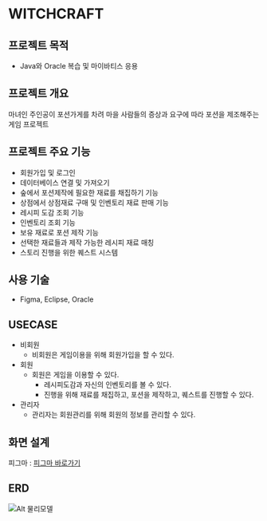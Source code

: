 # WITCHCRAFT

## 프로젝트 목적
* Java와 Oracle 복습 및 마이바티스 응용

## 프로젝트 개요
  마녀인 주인공이 포션가게를 차려 마을 사람들의 증상과 요구에 따라 포션을 제조해주는 게임 프로젝트
  
## 프로젝트 주요 기능
* 회원가입 및 로그인
* 데이터베이스 연결 및 가져오기
* 숲에서 포션제작에 필요한 재료를 채집하기 기능
* 상점에서 상점재료 구매 및 인벤토리 재료 판매 기능
* 레시피 도감 조회 기능
* 인벤토리 조회 기능
* 보유 재료로 포션 제작 기능
* 선택한 재료들과 제작 가능한 레시피 재료 매칭
* 스토리 진행을 위한 퀘스트 시스템

## 사용 기술
* Figma, Eclipse, Oracle 

## USECASE
* 비회원
  - 비회원은 게임이용을 위해 회원가입을 할 수 있다.
* 회원
  - 회원은 게임을 이용할 수 있다.
    + 레시피도감과 자신의 인벤토리를 볼 수 있다.
    + 진행을 위해 재료를 채집하고, 포션을 제작하고, 퀘스트를 진행할 수 있다.
* 관리자
  - 관리자는 회원관리를 위해 회원의 정보를 관리할 수 있다.
  
## 화면 설계
피그마 : [피그마 바로가기](https://www.figma.com/file/mQYM8hvr6R1xGtSd4qs6qY/%EA%B0%95%EC%95%84%EC%A7%80%EB%B0%9C%EB%B0%94%EB%8B%A5?node-id=284%3A7239&t=aS6kRCC3pUrcECXn-1, "Figma link")

## ERD
![Alt 물리모델](https://github.com/namhyojeong/WITCHCRAFT/blob/master/ERD.png?raw=true)
